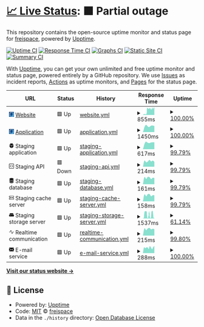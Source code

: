 # [📈 Live Status](https://status.freispace.com): <!--live status--> **🟧 Partial outage**

This repository contains the open-source uptime monitor and status page for [freispace](https://status.freispace.com), powered by [Upptime](https://github.com/upptime/upptime).

[![Uptime CI](https://github.com/freispace/uptime-status/workflows/Uptime%20CI/badge.svg)](https://github.com/freispace/uptime-status/actions?query=workflow%3A%22Uptime+CI%22)
[![Response Time CI](https://github.com/freispace/uptime-status/workflows/Response%20Time%20CI/badge.svg)](https://github.com/freispace/uptime-status/actions?query=workflow%3A%22Response+Time+CI%22)
[![Graphs CI](https://github.com/freispace/uptime-status/workflows/Graphs%20CI/badge.svg)](https://github.com/freispace/uptime-status/actions?query=workflow%3A%22Graphs+CI%22)
[![Static Site CI](https://github.com/freispace/uptime-status/workflows/Static%20Site%20CI/badge.svg)](https://github.com/freispace/uptime-status/actions?query=workflow%3A%22Static+Site+CI%22)
[![Summary CI](https://github.com/freispace/uptime-status/workflows/Summary%20CI/badge.svg)](https://github.com/freispace/uptime-status/actions?query=workflow%3A%22Summary+CI%22)

With [Upptime](https://upptime.js.org), you can get your own unlimited and free uptime monitor and status page, powered entirely by a GitHub repository. We use [Issues](https://github.com/freispace/uptime-status/issues) as incident reports, [Actions](https://github.com/freispace/uptime-status/actions) as uptime monitors, and [Pages](https://status.freispace.com) for the status page.

<!--start: status pages-->
<!-- This summary is generated by Upptime (https://github.com/upptime/upptime) -->
<!-- Do not edit this manually, your changes will be overwritten -->
<!-- prettier-ignore -->
| URL | Status | History | Response Time | Uptime |
| --- | ------ | ------- | ------------- | ------ |
| <img alt="" src="https://raw.githubusercontent.com/freispace/uptime-status/master/assets/favicon.svg" height="13"> [Website](https://freispace.com/de/) | 🟩 Up | [website.yml](https://github.com/freispace/uptime-status/commits/HEAD/history/website.yml) | <details><summary><img alt="Response time graph" src="./graphs/website/response-time-week.png" height="20"> 855ms</summary><br><a href="https://status.freispace.com/history/website"><img alt="Response time 855" src="https://img.shields.io/endpoint?url=https%3A%2F%2Fraw.githubusercontent.com%2Ffreispace%2Fuptime-status%2FHEAD%2Fapi%2Fwebsite%2Fresponse-time.json"></a><br><a href="https://status.freispace.com/history/website"><img alt="24-hour response time 1399" src="https://img.shields.io/endpoint?url=https%3A%2F%2Fraw.githubusercontent.com%2Ffreispace%2Fuptime-status%2FHEAD%2Fapi%2Fwebsite%2Fresponse-time-day.json"></a><br><a href="https://status.freispace.com/history/website"><img alt="7-day response time 855" src="https://img.shields.io/endpoint?url=https%3A%2F%2Fraw.githubusercontent.com%2Ffreispace%2Fuptime-status%2FHEAD%2Fapi%2Fwebsite%2Fresponse-time-week.json"></a><br><a href="https://status.freispace.com/history/website"><img alt="30-day response time 855" src="https://img.shields.io/endpoint?url=https%3A%2F%2Fraw.githubusercontent.com%2Ffreispace%2Fuptime-status%2FHEAD%2Fapi%2Fwebsite%2Fresponse-time-month.json"></a><br><a href="https://status.freispace.com/history/website"><img alt="1-year response time 855" src="https://img.shields.io/endpoint?url=https%3A%2F%2Fraw.githubusercontent.com%2Ffreispace%2Fuptime-status%2FHEAD%2Fapi%2Fwebsite%2Fresponse-time-year.json"></a></details> | <details><summary><a href="https://status.freispace.com/history/website">100.00%</a></summary><a href="https://status.freispace.com/history/website"><img alt="All-time uptime 100.00%" src="https://img.shields.io/endpoint?url=https%3A%2F%2Fraw.githubusercontent.com%2Ffreispace%2Fuptime-status%2FHEAD%2Fapi%2Fwebsite%2Fuptime.json"></a><br><a href="https://status.freispace.com/history/website"><img alt="24-hour uptime 100.00%" src="https://img.shields.io/endpoint?url=https%3A%2F%2Fraw.githubusercontent.com%2Ffreispace%2Fuptime-status%2FHEAD%2Fapi%2Fwebsite%2Fuptime-day.json"></a><br><a href="https://status.freispace.com/history/website"><img alt="7-day uptime 100.00%" src="https://img.shields.io/endpoint?url=https%3A%2F%2Fraw.githubusercontent.com%2Ffreispace%2Fuptime-status%2FHEAD%2Fapi%2Fwebsite%2Fuptime-week.json"></a><br><a href="https://status.freispace.com/history/website"><img alt="30-day uptime 100.00%" src="https://img.shields.io/endpoint?url=https%3A%2F%2Fraw.githubusercontent.com%2Ffreispace%2Fuptime-status%2FHEAD%2Fapi%2Fwebsite%2Fuptime-month.json"></a><br><a href="https://status.freispace.com/history/website"><img alt="1-year uptime 100.00%" src="https://img.shields.io/endpoint?url=https%3A%2F%2Fraw.githubusercontent.com%2Ffreispace%2Fuptime-status%2FHEAD%2Fapi%2Fwebsite%2Fuptime-year.json"></a></details>
| <img alt="" src="https://raw.githubusercontent.com/freispace/uptime-status/master/assets/favicon.svg" height="13"> [Application](https://app.freispace.com) | 🟩 Up | [application.yml](https://github.com/freispace/uptime-status/commits/HEAD/history/application.yml) | <details><summary><img alt="Response time graph" src="./graphs/application/response-time-week.png" height="20"> 1450ms</summary><br><a href="https://status.freispace.com/history/application"><img alt="Response time 1450" src="https://img.shields.io/endpoint?url=https%3A%2F%2Fraw.githubusercontent.com%2Ffreispace%2Fuptime-status%2FHEAD%2Fapi%2Fapplication%2Fresponse-time.json"></a><br><a href="https://status.freispace.com/history/application"><img alt="24-hour response time 1432" src="https://img.shields.io/endpoint?url=https%3A%2F%2Fraw.githubusercontent.com%2Ffreispace%2Fuptime-status%2FHEAD%2Fapi%2Fapplication%2Fresponse-time-day.json"></a><br><a href="https://status.freispace.com/history/application"><img alt="7-day response time 1450" src="https://img.shields.io/endpoint?url=https%3A%2F%2Fraw.githubusercontent.com%2Ffreispace%2Fuptime-status%2FHEAD%2Fapi%2Fapplication%2Fresponse-time-week.json"></a><br><a href="https://status.freispace.com/history/application"><img alt="30-day response time 1450" src="https://img.shields.io/endpoint?url=https%3A%2F%2Fraw.githubusercontent.com%2Ffreispace%2Fuptime-status%2FHEAD%2Fapi%2Fapplication%2Fresponse-time-month.json"></a><br><a href="https://status.freispace.com/history/application"><img alt="1-year response time 1450" src="https://img.shields.io/endpoint?url=https%3A%2F%2Fraw.githubusercontent.com%2Ffreispace%2Fuptime-status%2FHEAD%2Fapi%2Fapplication%2Fresponse-time-year.json"></a></details> | <details><summary><a href="https://status.freispace.com/history/application">100.00%</a></summary><a href="https://status.freispace.com/history/application"><img alt="All-time uptime 100.00%" src="https://img.shields.io/endpoint?url=https%3A%2F%2Fraw.githubusercontent.com%2Ffreispace%2Fuptime-status%2FHEAD%2Fapi%2Fapplication%2Fuptime.json"></a><br><a href="https://status.freispace.com/history/application"><img alt="24-hour uptime 100.00%" src="https://img.shields.io/endpoint?url=https%3A%2F%2Fraw.githubusercontent.com%2Ffreispace%2Fuptime-status%2FHEAD%2Fapi%2Fapplication%2Fuptime-day.json"></a><br><a href="https://status.freispace.com/history/application"><img alt="7-day uptime 100.00%" src="https://img.shields.io/endpoint?url=https%3A%2F%2Fraw.githubusercontent.com%2Ffreispace%2Fuptime-status%2FHEAD%2Fapi%2Fapplication%2Fuptime-week.json"></a><br><a href="https://status.freispace.com/history/application"><img alt="30-day uptime 100.00%" src="https://img.shields.io/endpoint?url=https%3A%2F%2Fraw.githubusercontent.com%2Ffreispace%2Fuptime-status%2FHEAD%2Fapi%2Fapplication%2Fuptime-month.json"></a><br><a href="https://status.freispace.com/history/application"><img alt="1-year uptime 100.00%" src="https://img.shields.io/endpoint?url=https%3A%2F%2Fraw.githubusercontent.com%2Ffreispace%2Fuptime-status%2FHEAD%2Fapi%2Fapplication%2Fuptime-year.json"></a></details>
| <img alt="" src="https://raw.githubusercontent.com/freispace/uptime-status/master/assets/bug.svg" height="13"> Staging application | 🟩 Up | [staging-application.yml](https://github.com/freispace/uptime-status/commits/HEAD/history/staging-application.yml) | <details><summary><img alt="Response time graph" src="./graphs/staging-application/response-time-week.png" height="20"> 617ms</summary><br><a href="https://status.freispace.com/history/staging-application"><img alt="Response time 617" src="https://img.shields.io/endpoint?url=https%3A%2F%2Fraw.githubusercontent.com%2Ffreispace%2Fuptime-status%2FHEAD%2Fapi%2Fstaging-application%2Fresponse-time.json"></a><br><a href="https://status.freispace.com/history/staging-application"><img alt="24-hour response time 613" src="https://img.shields.io/endpoint?url=https%3A%2F%2Fraw.githubusercontent.com%2Ffreispace%2Fuptime-status%2FHEAD%2Fapi%2Fstaging-application%2Fresponse-time-day.json"></a><br><a href="https://status.freispace.com/history/staging-application"><img alt="7-day response time 617" src="https://img.shields.io/endpoint?url=https%3A%2F%2Fraw.githubusercontent.com%2Ffreispace%2Fuptime-status%2FHEAD%2Fapi%2Fstaging-application%2Fresponse-time-week.json"></a><br><a href="https://status.freispace.com/history/staging-application"><img alt="30-day response time 617" src="https://img.shields.io/endpoint?url=https%3A%2F%2Fraw.githubusercontent.com%2Ffreispace%2Fuptime-status%2FHEAD%2Fapi%2Fstaging-application%2Fresponse-time-month.json"></a><br><a href="https://status.freispace.com/history/staging-application"><img alt="1-year response time 617" src="https://img.shields.io/endpoint?url=https%3A%2F%2Fraw.githubusercontent.com%2Ffreispace%2Fuptime-status%2FHEAD%2Fapi%2Fstaging-application%2Fresponse-time-year.json"></a></details> | <details><summary><a href="https://status.freispace.com/history/staging-application">99.79%</a></summary><a href="https://status.freispace.com/history/staging-application"><img alt="All-time uptime 99.79%" src="https://img.shields.io/endpoint?url=https%3A%2F%2Fraw.githubusercontent.com%2Ffreispace%2Fuptime-status%2FHEAD%2Fapi%2Fstaging-application%2Fuptime.json"></a><br><a href="https://status.freispace.com/history/staging-application"><img alt="24-hour uptime 99.49%" src="https://img.shields.io/endpoint?url=https%3A%2F%2Fraw.githubusercontent.com%2Ffreispace%2Fuptime-status%2FHEAD%2Fapi%2Fstaging-application%2Fuptime-day.json"></a><br><a href="https://status.freispace.com/history/staging-application"><img alt="7-day uptime 99.79%" src="https://img.shields.io/endpoint?url=https%3A%2F%2Fraw.githubusercontent.com%2Ffreispace%2Fuptime-status%2FHEAD%2Fapi%2Fstaging-application%2Fuptime-week.json"></a><br><a href="https://status.freispace.com/history/staging-application"><img alt="30-day uptime 99.79%" src="https://img.shields.io/endpoint?url=https%3A%2F%2Fraw.githubusercontent.com%2Ffreispace%2Fuptime-status%2FHEAD%2Fapi%2Fstaging-application%2Fuptime-month.json"></a><br><a href="https://status.freispace.com/history/staging-application"><img alt="1-year uptime 99.79%" src="https://img.shields.io/endpoint?url=https%3A%2F%2Fraw.githubusercontent.com%2Ffreispace%2Fuptime-status%2FHEAD%2Fapi%2Fstaging-application%2Fuptime-year.json"></a></details>
| <img alt="" src="https://raw.githubusercontent.com/freispace/uptime-status/master/assets/api.svg" height="13"> Staging API | 🟥 Down | [staging-api.yml](https://github.com/freispace/uptime-status/commits/HEAD/history/staging-api.yml) | <details><summary><img alt="Response time graph" src="./graphs/staging-api/response-time-week.png" height="20"> 214ms</summary><br><a href="https://status.freispace.com/history/staging-api"><img alt="Response time 214" src="https://img.shields.io/endpoint?url=https%3A%2F%2Fraw.githubusercontent.com%2Ffreispace%2Fuptime-status%2FHEAD%2Fapi%2Fstaging-api%2Fresponse-time.json"></a><br><a href="https://status.freispace.com/history/staging-api"><img alt="24-hour response time 187" src="https://img.shields.io/endpoint?url=https%3A%2F%2Fraw.githubusercontent.com%2Ffreispace%2Fuptime-status%2FHEAD%2Fapi%2Fstaging-api%2Fresponse-time-day.json"></a><br><a href="https://status.freispace.com/history/staging-api"><img alt="7-day response time 214" src="https://img.shields.io/endpoint?url=https%3A%2F%2Fraw.githubusercontent.com%2Ffreispace%2Fuptime-status%2FHEAD%2Fapi%2Fstaging-api%2Fresponse-time-week.json"></a><br><a href="https://status.freispace.com/history/staging-api"><img alt="30-day response time 214" src="https://img.shields.io/endpoint?url=https%3A%2F%2Fraw.githubusercontent.com%2Ffreispace%2Fuptime-status%2FHEAD%2Fapi%2Fstaging-api%2Fresponse-time-month.json"></a><br><a href="https://status.freispace.com/history/staging-api"><img alt="1-year response time 214" src="https://img.shields.io/endpoint?url=https%3A%2F%2Fraw.githubusercontent.com%2Ffreispace%2Fuptime-status%2FHEAD%2Fapi%2Fstaging-api%2Fresponse-time-year.json"></a></details> | <details><summary><a href="https://status.freispace.com/history/staging-api">99.79%</a></summary><a href="https://status.freispace.com/history/staging-api"><img alt="All-time uptime 99.79%" src="https://img.shields.io/endpoint?url=https%3A%2F%2Fraw.githubusercontent.com%2Ffreispace%2Fuptime-status%2FHEAD%2Fapi%2Fstaging-api%2Fuptime.json"></a><br><a href="https://status.freispace.com/history/staging-api"><img alt="24-hour uptime 99.48%" src="https://img.shields.io/endpoint?url=https%3A%2F%2Fraw.githubusercontent.com%2Ffreispace%2Fuptime-status%2FHEAD%2Fapi%2Fstaging-api%2Fuptime-day.json"></a><br><a href="https://status.freispace.com/history/staging-api"><img alt="7-day uptime 99.79%" src="https://img.shields.io/endpoint?url=https%3A%2F%2Fraw.githubusercontent.com%2Ffreispace%2Fuptime-status%2FHEAD%2Fapi%2Fstaging-api%2Fuptime-week.json"></a><br><a href="https://status.freispace.com/history/staging-api"><img alt="30-day uptime 99.79%" src="https://img.shields.io/endpoint?url=https%3A%2F%2Fraw.githubusercontent.com%2Ffreispace%2Fuptime-status%2FHEAD%2Fapi%2Fstaging-api%2Fuptime-month.json"></a><br><a href="https://status.freispace.com/history/staging-api"><img alt="1-year uptime 99.79%" src="https://img.shields.io/endpoint?url=https%3A%2F%2Fraw.githubusercontent.com%2Ffreispace%2Fuptime-status%2FHEAD%2Fapi%2Fstaging-api%2Fuptime-year.json"></a></details>
| <img alt="" src="https://raw.githubusercontent.com/freispace/uptime-status/master/assets/db.svg" height="13"> Staging database | 🟩 Up | [staging-database.yml](https://github.com/freispace/uptime-status/commits/HEAD/history/staging-database.yml) | <details><summary><img alt="Response time graph" src="./graphs/staging-database/response-time-week.png" height="20"> 161ms</summary><br><a href="https://status.freispace.com/history/staging-database"><img alt="Response time 161" src="https://img.shields.io/endpoint?url=https%3A%2F%2Fraw.githubusercontent.com%2Ffreispace%2Fuptime-status%2FHEAD%2Fapi%2Fstaging-database%2Fresponse-time.json"></a><br><a href="https://status.freispace.com/history/staging-database"><img alt="24-hour response time 147" src="https://img.shields.io/endpoint?url=https%3A%2F%2Fraw.githubusercontent.com%2Ffreispace%2Fuptime-status%2FHEAD%2Fapi%2Fstaging-database%2Fresponse-time-day.json"></a><br><a href="https://status.freispace.com/history/staging-database"><img alt="7-day response time 161" src="https://img.shields.io/endpoint?url=https%3A%2F%2Fraw.githubusercontent.com%2Ffreispace%2Fuptime-status%2FHEAD%2Fapi%2Fstaging-database%2Fresponse-time-week.json"></a><br><a href="https://status.freispace.com/history/staging-database"><img alt="30-day response time 161" src="https://img.shields.io/endpoint?url=https%3A%2F%2Fraw.githubusercontent.com%2Ffreispace%2Fuptime-status%2FHEAD%2Fapi%2Fstaging-database%2Fresponse-time-month.json"></a><br><a href="https://status.freispace.com/history/staging-database"><img alt="1-year response time 161" src="https://img.shields.io/endpoint?url=https%3A%2F%2Fraw.githubusercontent.com%2Ffreispace%2Fuptime-status%2FHEAD%2Fapi%2Fstaging-database%2Fresponse-time-year.json"></a></details> | <details><summary><a href="https://status.freispace.com/history/staging-database">99.79%</a></summary><a href="https://status.freispace.com/history/staging-database"><img alt="All-time uptime 99.79%" src="https://img.shields.io/endpoint?url=https%3A%2F%2Fraw.githubusercontent.com%2Ffreispace%2Fuptime-status%2FHEAD%2Fapi%2Fstaging-database%2Fuptime.json"></a><br><a href="https://status.freispace.com/history/staging-database"><img alt="24-hour uptime 99.49%" src="https://img.shields.io/endpoint?url=https%3A%2F%2Fraw.githubusercontent.com%2Ffreispace%2Fuptime-status%2FHEAD%2Fapi%2Fstaging-database%2Fuptime-day.json"></a><br><a href="https://status.freispace.com/history/staging-database"><img alt="7-day uptime 99.79%" src="https://img.shields.io/endpoint?url=https%3A%2F%2Fraw.githubusercontent.com%2Ffreispace%2Fuptime-status%2FHEAD%2Fapi%2Fstaging-database%2Fuptime-week.json"></a><br><a href="https://status.freispace.com/history/staging-database"><img alt="30-day uptime 99.79%" src="https://img.shields.io/endpoint?url=https%3A%2F%2Fraw.githubusercontent.com%2Ffreispace%2Fuptime-status%2FHEAD%2Fapi%2Fstaging-database%2Fuptime-month.json"></a><br><a href="https://status.freispace.com/history/staging-database"><img alt="1-year uptime 99.79%" src="https://img.shields.io/endpoint?url=https%3A%2F%2Fraw.githubusercontent.com%2Ffreispace%2Fuptime-status%2FHEAD%2Fapi%2Fstaging-database%2Fuptime-year.json"></a></details>
| <img alt="" src="https://raw.githubusercontent.com/freispace/uptime-status/master/assets/cache.svg" height="13"> Staging cache server | 🟩 Up | [staging-cache-server.yml](https://github.com/freispace/uptime-status/commits/HEAD/history/staging-cache-server.yml) | <details><summary><img alt="Response time graph" src="./graphs/staging-cache-server/response-time-week.png" height="20"> 158ms</summary><br><a href="https://status.freispace.com/history/staging-cache-server"><img alt="Response time 158" src="https://img.shields.io/endpoint?url=https%3A%2F%2Fraw.githubusercontent.com%2Ffreispace%2Fuptime-status%2FHEAD%2Fapi%2Fstaging-cache-server%2Fresponse-time.json"></a><br><a href="https://status.freispace.com/history/staging-cache-server"><img alt="24-hour response time 144" src="https://img.shields.io/endpoint?url=https%3A%2F%2Fraw.githubusercontent.com%2Ffreispace%2Fuptime-status%2FHEAD%2Fapi%2Fstaging-cache-server%2Fresponse-time-day.json"></a><br><a href="https://status.freispace.com/history/staging-cache-server"><img alt="7-day response time 158" src="https://img.shields.io/endpoint?url=https%3A%2F%2Fraw.githubusercontent.com%2Ffreispace%2Fuptime-status%2FHEAD%2Fapi%2Fstaging-cache-server%2Fresponse-time-week.json"></a><br><a href="https://status.freispace.com/history/staging-cache-server"><img alt="30-day response time 158" src="https://img.shields.io/endpoint?url=https%3A%2F%2Fraw.githubusercontent.com%2Ffreispace%2Fuptime-status%2FHEAD%2Fapi%2Fstaging-cache-server%2Fresponse-time-month.json"></a><br><a href="https://status.freispace.com/history/staging-cache-server"><img alt="1-year response time 158" src="https://img.shields.io/endpoint?url=https%3A%2F%2Fraw.githubusercontent.com%2Ffreispace%2Fuptime-status%2FHEAD%2Fapi%2Fstaging-cache-server%2Fresponse-time-year.json"></a></details> | <details><summary><a href="https://status.freispace.com/history/staging-cache-server">99.79%</a></summary><a href="https://status.freispace.com/history/staging-cache-server"><img alt="All-time uptime 99.79%" src="https://img.shields.io/endpoint?url=https%3A%2F%2Fraw.githubusercontent.com%2Ffreispace%2Fuptime-status%2FHEAD%2Fapi%2Fstaging-cache-server%2Fuptime.json"></a><br><a href="https://status.freispace.com/history/staging-cache-server"><img alt="24-hour uptime 99.50%" src="https://img.shields.io/endpoint?url=https%3A%2F%2Fraw.githubusercontent.com%2Ffreispace%2Fuptime-status%2FHEAD%2Fapi%2Fstaging-cache-server%2Fuptime-day.json"></a><br><a href="https://status.freispace.com/history/staging-cache-server"><img alt="7-day uptime 99.79%" src="https://img.shields.io/endpoint?url=https%3A%2F%2Fraw.githubusercontent.com%2Ffreispace%2Fuptime-status%2FHEAD%2Fapi%2Fstaging-cache-server%2Fuptime-week.json"></a><br><a href="https://status.freispace.com/history/staging-cache-server"><img alt="30-day uptime 99.79%" src="https://img.shields.io/endpoint?url=https%3A%2F%2Fraw.githubusercontent.com%2Ffreispace%2Fuptime-status%2FHEAD%2Fapi%2Fstaging-cache-server%2Fuptime-month.json"></a><br><a href="https://status.freispace.com/history/staging-cache-server"><img alt="1-year uptime 99.79%" src="https://img.shields.io/endpoint?url=https%3A%2F%2Fraw.githubusercontent.com%2Ffreispace%2Fuptime-status%2FHEAD%2Fapi%2Fstaging-cache-server%2Fuptime-year.json"></a></details>
| <img alt="" src="https://raw.githubusercontent.com/freispace/uptime-status/master/assets/storage.svg" height="13"> Staging storage server | 🟩 Up | [staging-storage-server.yml](https://github.com/freispace/uptime-status/commits/HEAD/history/staging-storage-server.yml) | <details><summary><img alt="Response time graph" src="./graphs/staging-storage-server/response-time-week.png" height="20"> 1537ms</summary><br><a href="https://status.freispace.com/history/staging-storage-server"><img alt="Response time 1537" src="https://img.shields.io/endpoint?url=https%3A%2F%2Fraw.githubusercontent.com%2Ffreispace%2Fuptime-status%2FHEAD%2Fapi%2Fstaging-storage-server%2Fresponse-time.json"></a><br><a href="https://status.freispace.com/history/staging-storage-server"><img alt="24-hour response time 208" src="https://img.shields.io/endpoint?url=https%3A%2F%2Fraw.githubusercontent.com%2Ffreispace%2Fuptime-status%2FHEAD%2Fapi%2Fstaging-storage-server%2Fresponse-time-day.json"></a><br><a href="https://status.freispace.com/history/staging-storage-server"><img alt="7-day response time 1537" src="https://img.shields.io/endpoint?url=https%3A%2F%2Fraw.githubusercontent.com%2Ffreispace%2Fuptime-status%2FHEAD%2Fapi%2Fstaging-storage-server%2Fresponse-time-week.json"></a><br><a href="https://status.freispace.com/history/staging-storage-server"><img alt="30-day response time 1537" src="https://img.shields.io/endpoint?url=https%3A%2F%2Fraw.githubusercontent.com%2Ffreispace%2Fuptime-status%2FHEAD%2Fapi%2Fstaging-storage-server%2Fresponse-time-month.json"></a><br><a href="https://status.freispace.com/history/staging-storage-server"><img alt="1-year response time 1537" src="https://img.shields.io/endpoint?url=https%3A%2F%2Fraw.githubusercontent.com%2Ffreispace%2Fuptime-status%2FHEAD%2Fapi%2Fstaging-storage-server%2Fresponse-time-year.json"></a></details> | <details><summary><a href="https://status.freispace.com/history/staging-storage-server">61.14%</a></summary><a href="https://status.freispace.com/history/staging-storage-server"><img alt="All-time uptime 61.14%" src="https://img.shields.io/endpoint?url=https%3A%2F%2Fraw.githubusercontent.com%2Ffreispace%2Fuptime-status%2FHEAD%2Fapi%2Fstaging-storage-server%2Fuptime.json"></a><br><a href="https://status.freispace.com/history/staging-storage-server"><img alt="24-hour uptime 99.50%" src="https://img.shields.io/endpoint?url=https%3A%2F%2Fraw.githubusercontent.com%2Ffreispace%2Fuptime-status%2FHEAD%2Fapi%2Fstaging-storage-server%2Fuptime-day.json"></a><br><a href="https://status.freispace.com/history/staging-storage-server"><img alt="7-day uptime 61.14%" src="https://img.shields.io/endpoint?url=https%3A%2F%2Fraw.githubusercontent.com%2Ffreispace%2Fuptime-status%2FHEAD%2Fapi%2Fstaging-storage-server%2Fuptime-week.json"></a><br><a href="https://status.freispace.com/history/staging-storage-server"><img alt="30-day uptime 61.14%" src="https://img.shields.io/endpoint?url=https%3A%2F%2Fraw.githubusercontent.com%2Ffreispace%2Fuptime-status%2FHEAD%2Fapi%2Fstaging-storage-server%2Fuptime-month.json"></a><br><a href="https://status.freispace.com/history/staging-storage-server"><img alt="1-year uptime 61.14%" src="https://img.shields.io/endpoint?url=https%3A%2F%2Fraw.githubusercontent.com%2Ffreispace%2Fuptime-status%2FHEAD%2Fapi%2Fstaging-storage-server%2Fuptime-year.json"></a></details>
| <img alt="" src="https://raw.githubusercontent.com/freispace/uptime-status/master/assets/sse.svg" height="13"> Realtime communication | 🟩 Up | [realtime-communication.yml](https://github.com/freispace/uptime-status/commits/HEAD/history/realtime-communication.yml) | <details><summary><img alt="Response time graph" src="./graphs/realtime-communication/response-time-week.png" height="20"> 215ms</summary><br><a href="https://status.freispace.com/history/realtime-communication"><img alt="Response time 215" src="https://img.shields.io/endpoint?url=https%3A%2F%2Fraw.githubusercontent.com%2Ffreispace%2Fuptime-status%2FHEAD%2Fapi%2Frealtime-communication%2Fresponse-time.json"></a><br><a href="https://status.freispace.com/history/realtime-communication"><img alt="24-hour response time 203" src="https://img.shields.io/endpoint?url=https%3A%2F%2Fraw.githubusercontent.com%2Ffreispace%2Fuptime-status%2FHEAD%2Fapi%2Frealtime-communication%2Fresponse-time-day.json"></a><br><a href="https://status.freispace.com/history/realtime-communication"><img alt="7-day response time 215" src="https://img.shields.io/endpoint?url=https%3A%2F%2Fraw.githubusercontent.com%2Ffreispace%2Fuptime-status%2FHEAD%2Fapi%2Frealtime-communication%2Fresponse-time-week.json"></a><br><a href="https://status.freispace.com/history/realtime-communication"><img alt="30-day response time 215" src="https://img.shields.io/endpoint?url=https%3A%2F%2Fraw.githubusercontent.com%2Ffreispace%2Fuptime-status%2FHEAD%2Fapi%2Frealtime-communication%2Fresponse-time-month.json"></a><br><a href="https://status.freispace.com/history/realtime-communication"><img alt="1-year response time 215" src="https://img.shields.io/endpoint?url=https%3A%2F%2Fraw.githubusercontent.com%2Ffreispace%2Fuptime-status%2FHEAD%2Fapi%2Frealtime-communication%2Fresponse-time-year.json"></a></details> | <details><summary><a href="https://status.freispace.com/history/realtime-communication">99.80%</a></summary><a href="https://status.freispace.com/history/realtime-communication"><img alt="All-time uptime 99.80%" src="https://img.shields.io/endpoint?url=https%3A%2F%2Fraw.githubusercontent.com%2Ffreispace%2Fuptime-status%2FHEAD%2Fapi%2Frealtime-communication%2Fuptime.json"></a><br><a href="https://status.freispace.com/history/realtime-communication"><img alt="24-hour uptime 99.51%" src="https://img.shields.io/endpoint?url=https%3A%2F%2Fraw.githubusercontent.com%2Ffreispace%2Fuptime-status%2FHEAD%2Fapi%2Frealtime-communication%2Fuptime-day.json"></a><br><a href="https://status.freispace.com/history/realtime-communication"><img alt="7-day uptime 99.80%" src="https://img.shields.io/endpoint?url=https%3A%2F%2Fraw.githubusercontent.com%2Ffreispace%2Fuptime-status%2FHEAD%2Fapi%2Frealtime-communication%2Fuptime-week.json"></a><br><a href="https://status.freispace.com/history/realtime-communication"><img alt="30-day uptime 99.80%" src="https://img.shields.io/endpoint?url=https%3A%2F%2Fraw.githubusercontent.com%2Ffreispace%2Fuptime-status%2FHEAD%2Fapi%2Frealtime-communication%2Fuptime-month.json"></a><br><a href="https://status.freispace.com/history/realtime-communication"><img alt="1-year uptime 99.80%" src="https://img.shields.io/endpoint?url=https%3A%2F%2Fraw.githubusercontent.com%2Ffreispace%2Fuptime-status%2FHEAD%2Fapi%2Frealtime-communication%2Fuptime-year.json"></a></details>
| <img alt="" src="https://raw.githubusercontent.com/freispace/uptime-status/master/assets/email.svg" height="13"> E-mail service | 🟩 Up | [e-mail-service.yml](https://github.com/freispace/uptime-status/commits/HEAD/history/e-mail-service.yml) | <details><summary><img alt="Response time graph" src="./graphs/e-mail-service/response-time-week.png" height="20"> 288ms</summary><br><a href="https://status.freispace.com/history/e-mail-service"><img alt="Response time 288" src="https://img.shields.io/endpoint?url=https%3A%2F%2Fraw.githubusercontent.com%2Ffreispace%2Fuptime-status%2FHEAD%2Fapi%2Fe-mail-service%2Fresponse-time.json"></a><br><a href="https://status.freispace.com/history/e-mail-service"><img alt="24-hour response time 374" src="https://img.shields.io/endpoint?url=https%3A%2F%2Fraw.githubusercontent.com%2Ffreispace%2Fuptime-status%2FHEAD%2Fapi%2Fe-mail-service%2Fresponse-time-day.json"></a><br><a href="https://status.freispace.com/history/e-mail-service"><img alt="7-day response time 288" src="https://img.shields.io/endpoint?url=https%3A%2F%2Fraw.githubusercontent.com%2Ffreispace%2Fuptime-status%2FHEAD%2Fapi%2Fe-mail-service%2Fresponse-time-week.json"></a><br><a href="https://status.freispace.com/history/e-mail-service"><img alt="30-day response time 288" src="https://img.shields.io/endpoint?url=https%3A%2F%2Fraw.githubusercontent.com%2Ffreispace%2Fuptime-status%2FHEAD%2Fapi%2Fe-mail-service%2Fresponse-time-month.json"></a><br><a href="https://status.freispace.com/history/e-mail-service"><img alt="1-year response time 288" src="https://img.shields.io/endpoint?url=https%3A%2F%2Fraw.githubusercontent.com%2Ffreispace%2Fuptime-status%2FHEAD%2Fapi%2Fe-mail-service%2Fresponse-time-year.json"></a></details> | <details><summary><a href="https://status.freispace.com/history/e-mail-service">100.00%</a></summary><a href="https://status.freispace.com/history/e-mail-service"><img alt="All-time uptime 100.00%" src="https://img.shields.io/endpoint?url=https%3A%2F%2Fraw.githubusercontent.com%2Ffreispace%2Fuptime-status%2FHEAD%2Fapi%2Fe-mail-service%2Fuptime.json"></a><br><a href="https://status.freispace.com/history/e-mail-service"><img alt="24-hour uptime 100.00%" src="https://img.shields.io/endpoint?url=https%3A%2F%2Fraw.githubusercontent.com%2Ffreispace%2Fuptime-status%2FHEAD%2Fapi%2Fe-mail-service%2Fuptime-day.json"></a><br><a href="https://status.freispace.com/history/e-mail-service"><img alt="7-day uptime 100.00%" src="https://img.shields.io/endpoint?url=https%3A%2F%2Fraw.githubusercontent.com%2Ffreispace%2Fuptime-status%2FHEAD%2Fapi%2Fe-mail-service%2Fuptime-week.json"></a><br><a href="https://status.freispace.com/history/e-mail-service"><img alt="30-day uptime 100.00%" src="https://img.shields.io/endpoint?url=https%3A%2F%2Fraw.githubusercontent.com%2Ffreispace%2Fuptime-status%2FHEAD%2Fapi%2Fe-mail-service%2Fuptime-month.json"></a><br><a href="https://status.freispace.com/history/e-mail-service"><img alt="1-year uptime 100.00%" src="https://img.shields.io/endpoint?url=https%3A%2F%2Fraw.githubusercontent.com%2Ffreispace%2Fuptime-status%2FHEAD%2Fapi%2Fe-mail-service%2Fuptime-year.json"></a></details>

<!--end: status pages-->

[**Visit our status website →**](https://status.freispace.com)

## 📄 License

- Powered by: [Upptime](https://github.com/upptime/upptime)
- Code: [MIT](./LICENSE) © [freispace](https://status.freispace.com)
- Data in the `./history` directory: [Open Database License](https://opendatacommons.org/licenses/odbl/1-0/)

